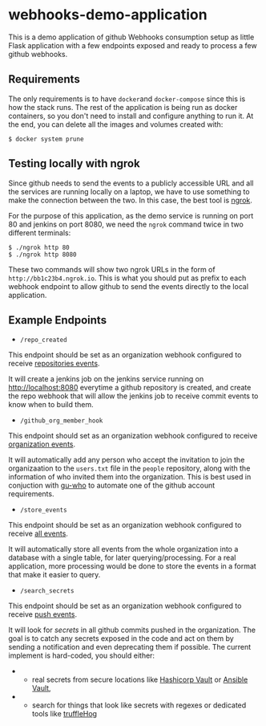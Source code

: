 # webhooks-demo-application

This is a demo application of github Webhooks consumption setup as little
Flask application with a few endpoints exposed and ready to process a few github webhooks.

Requirements
------------
The only requirements is to have `docker`and `docker-compose` since this is how the stack runs. The rest of the application is being run as docker containers, so you don't need to install and configure anything to run it.
At the end, you can delete all the images and volumes created with:

    $ docker system prune

Testing locally with ngrok
--------------------------
Since github needs to send the events to a publicly accessible URL and
all the services are running locally on a laptop, we have to use something
to make the connection between the two. In this case, the best tool is [ngrok](https://ngrok.com/).

For the purpose of this application, as the demo service is running on port 80 and jenkins on port 8080, we need the `ngrok` command twice in two different terminals:

    $ ./ngrok http 80
    $ ./ngrok http 8080

These two commands will show two ngrok URLs in the form of `http://bb1c23b4.ngrok.io`. This is what you should put as prefix to each webhook endpoint to allow github to send the events directly to the local application.

Example Endpoints
-----------------
- `/repo_created`

This endpoint should be set as an organization webhook configured to
receive [repositories events](https://developer.github.com/v3/activity/events/types/#repositoryevent).

It will create a jenkins job on the jenkins service running on
[http://localhost:8080](http://localhost:8080) everytime a github
repository is created, and create the repo webhook that will allow the
jenkins job to receive commit events to know when to build them.

- `/github_org_member_hook`

This endpoint should set as an organization webhook configured to receive [organization events](https://developer.github.com/v3/activity/events/types/#organizationevent).

It will automatically add any person who accept the invitation to join the organizaation to the `users.txt` file in the `people` repository, along with the information of who invited them into the organization.
This is best used in conjuction with [gu-who](https://github.com/guardian/gu-who)
to automate one of the github account requirements.

- `/store_events`

This endpoint should be set as an organization webhook configured to receive [all events](https://developer.github.com/webhooks/#wildcard-event).

It will automatically store all events from the whole organization into a
database with a single table, for later querying/processing. For a real
application, more processing would be done to store the events in a
format that make it easier to query.

- `/search_secrets`

This endpoint should be set as an organization webhook configured to receive [push events](https://developer.github.com/v3/activity/events/types/#pushevent).

It will look for _secrets_ in all github commits pushed in the organization. The goal is to catch any secrets exposed in the code and act on them by sending a notification and even deprecating them if possible. The current implement is hard-coded, you should either:

- - real secrets from secure locations like [Hashicorp Vault](https://www.vaultproject.io/)
      or [Ansible Vault](http://docs.ansible.com/ansible/playbooks_vault.html),
- - search for things that look like secrets with regexes
      or dedicated tools like [truffleHog](https://github.com/dxa4481/truffleHog)